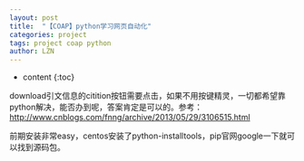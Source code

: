 ```yaml
---
layout: post
title:  "【COAP】python学习网页自动化" 
categories: project 
tags: project coap python
author: LZN
---
```


* content
{:toc}

download引文信息的citition按钮需要点击，如果不用按键精灵，一切都希望靠python解决，能否办到呢，答案肯定是可以的。参考：http://www.cnblogs.com/fnng/archive/2013/05/29/3106515.html

前期安装非常easy，centos安装了python-installtools，pip官网google一下就可以找到源码包。
